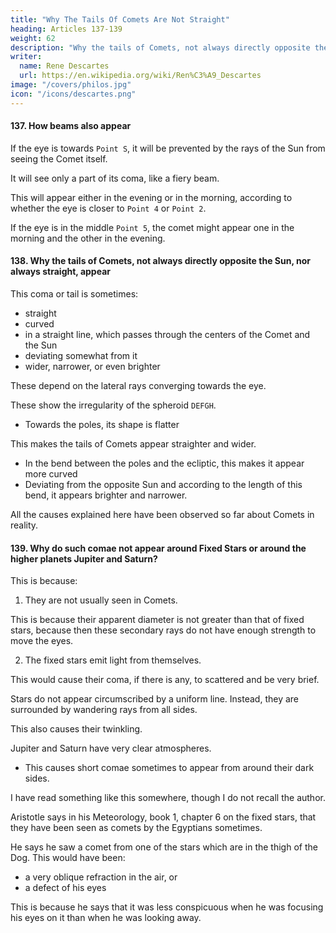 ```yaml
---
title: "Why The Tails Of Comets Are Not Straight"
heading: Articles 137-139
weight: 62
description: "Why the tails of Comets, not always directly opposite the Sun, nor always straight, appear"
writer:
  name: Rene Descartes
  url: https://en.wikipedia.org/wiki/Ren%C3%A9_Descartes
image: "/covers/philos.jpg"
icon: "/icons/descartes.png"
---
```




#### 137. How beams also appear

If the eye is towards `Point S`, it will be prevented by the rays of the Sun from seeing the Comet itself. 

It will see only a part of its coma, like a fiery beam.

This will appear either in the evening or in the morning, according to whether the eye is closer to `Point 4` or `Point 2`.

If the eye is in the middle `Point 5`, the comet might appear one in the morning and the other in the evening. 



#### 138. Why the tails of Comets, not always directly opposite the Sun, nor always straight, appear

This coma or tail is sometimes:
- straight
- curved
- in a straight line, which passes through the centers of the Comet and the Sun
- deviating somewhat from it
- wider, narrower, or even brighter

These depend on the lateral rays converging towards the eye.

These show the irregularity of the spheroid `DEFGH`.
- Towards the poles, its shape is flatter
  
This makes the tails of Comets appear straighter and wider.
- In the bend between the poles and the ecliptic, this makes it appear more curved
- Deviating from the opposite Sun and according to the length of this bend, it appears brighter and narrower. 

All the causes explained here have been observed so far about Comets in reality.

<!-- , at least not anything to be considered neither as a fable nor as a miracle, whose cause is not here.  -->

#### 139. Why do such comae not appear around Fixed Stars or around the higher planets Jupiter and Saturn?

This is because: 

1. They are not usually seen in Comets.

This is because their apparent diameter is not greater than that of fixed stars, because then these secondary rays do not have enough strength to move the eyes.

2. The fixed stars emit light from themselves.

This would cause their coma, if there is any, to scattered and be very brief.

<!-- Indeed it seems to be such around them: for they -->

Stars do not appear circumscribed by a uniform line. Instead, they are surrounded by wandering rays from all sides.

This also causes their twinkling.

<!-- and perhaps not incorrectly we will also refer their twinkling (of which, however, there may be several other causes) to this.  -->

Jupiter and Saturn have very clear atmospheres. 
- This causes short comae sometimes to appear from around their dark sides. 

<!--  part opposing the sun. 

 even , extending towards the part away from the Sun may be seen around them. -->

I have read something like this somewhere, though I do not recall the author.

Aristotle says in his Meteorology, book 1, chapter 6 on the fixed stars, that they have been seen as comets by the Egyptians sometimes.

<!-- , I think it should be understood about these planets;  -->

He says he saw a comet from one of the stars which are in the thigh of the Dog. This would have been:
- a very oblique refraction in the air, or
- a defect of his eyes

This is because he says that it was less conspicuous when he was focusing his eyes on it than when he was looking away.
